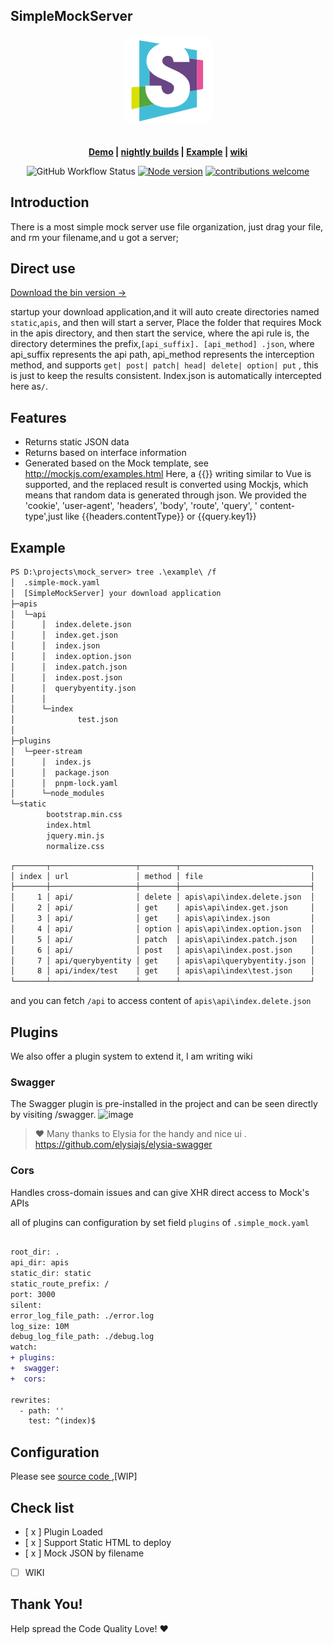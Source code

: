 ## SimpleMockServer

<p align="center">
  <a href="https://ruffle.rs"><img src="./docs/logo.jpg" style="margin: 0 auto;border-radius: 20px;"/></a>
</p>
<p align="center">
  <br />
  <strong>
    <a href="./example">Demo</a> |
    <a href="https://github.com/couriourc/mock_server/releases">nightly builds</a> | 
    <a href="https://github.com/couriourc/mock_server/example">Example</a> | 
    <a href="https://github.com/couriourc/mock_server/wiki">wiki</a>
  </strong>
</p>


<div align="center">
  
![GitHub Workflow Status](https://img.shields.io/github/workflow/status/couriourc/mock_server/Builder?label=build&style=flat-square)
[![Node version](https://img.shields.io/node/v/@couriourc/simple-mock.svg?style=flat)](https://www.npmjs.com/package/@couriourc/simple-mock)
[![contributions welcome](https://img.shields.io/badge/contributions-welcome-brightgreen.svg?style=flat)](https://github.com/couriourc/simple-mock_server/issues)

</div>

## Introduction

There is a most simple mock server use file organization, just drag your file, and rm your filename,and u got a
server;

## Direct use

[Download the bin version ->](https://github.com/couriourc/mock_server/releases/tag/release)

startup your download application,and it will auto create directories named `static`,`apis`, and then will start a
server,
Place the folder that requires Mock in the apis directory, and then start the service, where the api rule is, the
directory determines the prefix,`[api_suffix]. [api_method]
.json`, where api_suffix represents the api path, api_method represents the interception method, and
supports `get| post| patch| head| delete| option| put`
, this is just to keep the results consistent. Index.json is automatically intercepted here as`/`.

## Features

- Returns static JSON data
- Returns based on interface information
- Generated based on the Mock template, see http://mockjs.com/examples.html
  Here, a {{}} writing similar to Vue is supported, and the replaced result is converted using Mockjs, which means that
  random data is generated through json. We provided the 'cookie', 'user-agent', 'headers', 'body', 'route', 'query', '
  content-type',just like {{headers.contentType}} or {{query.key1}}

## Example

```txt
PS D:\projects\mock_server> tree .\example\ /f
│  .simple-mock.yaml
│  [SimpleMockServer] your download application
├─apis
│  └─api
│      │  index.delete.json
│      │  index.get.json
│      │  index.json
│      │  index.option.json
│      │  index.patch.json
│      │  index.post.json
│      │  querybyentity.json
│      │
│      └─index
│              test.json
│
├─plugins
│  └─peer-stream
│      │  index.js
│      │  package.json
│      │  pnpm-lock.yaml
│      └─node_modules
└─static
        bootstrap.min.css
        index.html
        jquery.min.js
        normalize.css

```

```txt
┌───────┬───────────────────┬────────┬─────────────────────────────┐
│ index │ url               │ method │ file                        │
├───────┼───────────────────┼────────┼─────────────────────────────┤
│     1 │ api/              │ delete │ apis\api\index.delete.json  │
│     2 │ api/              │ get    │ apis\api\index.get.json     │
│     3 │ api/              │ get    │ apis\api\index.json         │
│     4 │ api/              │ option │ apis\api\index.option.json  │
│     5 │ api/              │ patch  │ apis\api\index.patch.json   │
│     6 │ api/              │ post   │ apis\api\index.post.json    │
│     7 │ api/querybyentity │ get    │ apis\api\querybyentity.json │
│     8 │ api/index/test    │ get    │ apis\api\index\test.json    │
└───────┴───────────────────┴────────┴─────────────────────────────┘
```

and you can fetch `/api` to access content of `apis\api\index.delete.json`

## Plugins

We also offer a plugin system to extend it, I am writing wiki
### Swagger
The Swagger plugin is pre-installed in the project and can be seen directly by visiting /swagger.
![image](https://github.com/user-attachments/assets/9ca5ce8b-f113-4193-a991-28054d4341ff)

>  ❤️ Many thanks to Elysia for the handy and nice ui . https://github.com/elysiajs/elysia-swagger

### Cors
Handles cross-domain issues and can give XHR direct access to Mock's APIs

all of plugins can configuration by set field `plugins` of `.simple_mock.yaml` 

```diff

root_dir: .
api_dir: apis
static_dir: static
static_route_prefix: /
port: 3000
silent:
error_log_file_path: ./error.log
log_size: 10M
debug_log_file_path: ./debug.log
watch:
+ plugins:
+  swagger:
+  cors: 
  
rewrites:
  - path: ''
    test: ^(index)$

```

## Configuration

Please see [ source code ](https://github.com/couriourc/mock_server),[WIP]

## Check list

- [ x ] Plugin Loaded
- [ x ] Support Static HTML to deploy
- [ x ] Mock JSON by filename
- [ ] WIKI

## Thank You!
Help spread the Code Quality Love! ❤️
